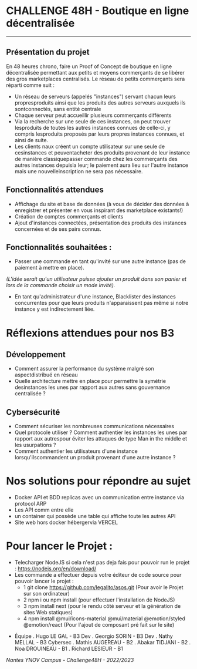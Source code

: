 #  CHALLENGE 48H - Boutique en ligne décentralisée

---

##  Présentation du projet

En 48 heures chrono, faire un Proof of Concept de boutique en ligne décentralisée permettant aux petits et moyens commerçants de se libérer des gros marketplaces centralisés.
Le réseau de petits commerçants sera réparti comme suit :
- Un réseau de serveurs (appelés "instances") servant chacun leurs propresproduits ainsi que les produits des autres serveurs auxquels ils sontconnectés, sans entité centrale
- Chaque serveur peut accueillir plusieurs commerçants différents
- Via la recherche sur une seule de ces instances, on peut trouver lesproduits de toutes les autres instances connues de celle-ci, y compris lesproduits proposés par leurs propres instances connues, et ainsi de suite.
- Les clients naux créent un compte utilisateur sur une seule de cesinstances et peuventacheter des produits provenant de leur instance de manière classiquepasser commande chez les commerçants des autres instances depuisla leur; le paiement aura lieu sur l'autre instance mais une nouvelleinscription ne sera pas nécessaire.

##  Fonctionnalités attendues

-   Affichage du site et base de données (à vous de décider des données à enregistrer et présenter en vous inspirant des marketplace existants!) 
-   Création de comptes commerçants et clients 
-   Ajout d'instances connectées, présentation des produits des instances concernées et de ses pairs connus. 

##  Fonctionnalités souhaitées :

-   Passer une commande en tant qu'invité sur une autre instance (pas de paiement à mettre en place). 

_(L'idée serait qu'un utilisateur puisse ajouter un produit dans son panier et lors de la commande choisir un mode invité)._

-   En tant qu'administrateur d'une instance, Blacklister des instances concurrentes pour que leurs produits n'apparaissent pas même si notre instance y est indirectement liée. 

# Réflexions attendues pour nos B3
## Développement 
- Comment assurer la performance du système malgré son aspectdistribué en réseau 
- Quelle architecture mettre en place pour permettre la symétrie desinstances les unes par rapport aux autres sans gouvernance centralisée ?
## Cybersécurité 
- Comment sécuriser les nombreuses communications nécessaires 
- Quel protocole utiliser ? Comment authentier les instances les unes par rapport aux autrespour éviter les attaques de type Man in the middle et les usurpations ?
- Comment authentier les utilisateurs d'une instance lorsqu'ilscommandent un produit provenant d'une autre instance ?

# Nos solutions pour répondre au sujet 

- Docker API et BDD replicas avec un communication entre instance via protocol ARP
- Les API comm entre elle 
- un container qui possède une table qui affiche toute les autres API
- Site web hors docker hébergervia VERCEL

# Pour lancer le Projet :  
- Telecharger NodeJS si cela n'est pas deja fais pour pouvoir run le projet : https://nodejs.org/en/download/
- Les commande a effectuer depuis votre éditeur de code source pour pouvoir lancer le projet :
  - 1 git clone https://github.com/legalito/asos.git (Pour avoir le Projet sur son ordinateur)
  - 2 npm i ou npm install (pour effectuer l'installation de NodeJS)
  - 3 npm install next (pour le rendu côté serveur et la génération de sites Web statiques)
  - 4 npm install @mui/icons-material @mui/material @emotion/styled @emotion/react (Pour l'ajout de composant pré fait sur le site)


* Équipe
  . Hugo LE GAL - B3 Dev
  . Georgio SORIN - B3 Dev
  . Nathy MELLAL - B3 Cybersec
  . Mathis AUGEREAU - B2
  . Abakar TIDJANI - B2 
  . Noa DROUINEAU - B1
  . Richard LESIEUR - B1


_Nantes YNOV Campus - Challenge48H - 2022/2023_
